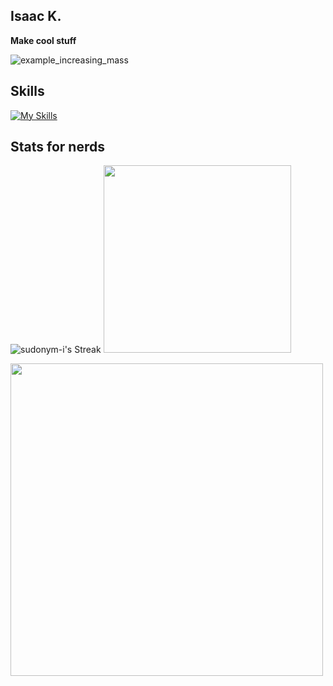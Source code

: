 
## Isaac K.

**Make cool stuff**

![example_increasing_mass](https://github.com/user-attachments/assets/e46cce9b-97fb-445c-b338-9a7baf30197b) 
## Skills
[![My Skills](https://skillicons.dev/icons?i=py,pytorch,tensorflow,cpp,bash,js,react,java,html,cmake,linux,git,netlify,npm,obsidian,raspberrypi,arduino,eclipse,emacs,neovim,mariadb,nodejs,powershell,css&perline=9)](https://skillicons.dev)
## Stats for nerds
![sudonym-i's Streak](https://github-readme-streak-stats.herokuapp.com/?user=sudonym-i&theme=gruvbox&hide_border=false) 
<a href="https://wakatime.com"><img src="https://wakatime.com/share/@izzzzzy/3cdb898e-f3d0-4415-bdba-600ca59087eb.png" width="300px"/></a>

<a href="https://wakatime.com"><img src="https://wakatime.com/share/@izzzzzy/b8d60f4d-8382-441f-acd8-dd0b3bb5ae62.png" width="500px"/></a>

